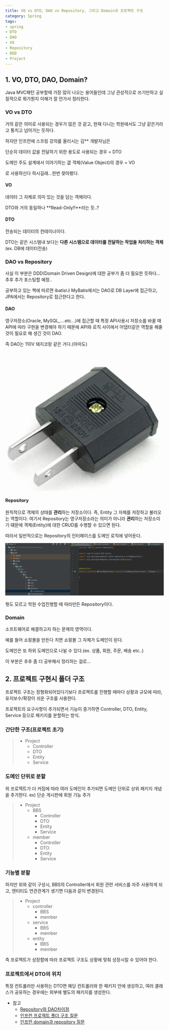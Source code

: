 ```yaml
---
title: VO vs DTO, DAO vs Repository, 그리고 Domain과 프로젝트 구조
category: Spring
tags:
- spring
- DTO
- DAO
- VO
- Repository
- DDD
- Project
---
```


## 1. VO, DTO, DAO, Domain?
Java MVC패턴 공부할때 가장 많이 나오는 용어들인데 그냥 관성적으로 쓰기만하고 실질적으로 뭐가뭔지 이해가 잘 안가서 정리한다.
###  VO vs DTO
거의 같은 의미로 사용되는 경우가 많은 것 같고, 현재 다니는 학원에서도 그냥 같은거라고 퉁치고 넘어가는 듯하다.

하지만 인프런에 스프링 강의를 올리시는 김** 개발자님은

단순히 데이터 값을 전달하기 위한 용도로 사용되는 경우 = DTO

도메인 주도 설계에서 이야기하는 갮 객체(Value Object)의 경우 = VO

로 사용하신다 하시길래...한번 찾아봤다.
#### VO
데이터 그 자체로 의미 있는 것을 담는 객체이다.

DTO와 거의 동일하나 **Read-Only!!**라는 듯..?
#### DTO
전송되는 데이터의 컨테이너이다.

DTO는 같은 시스템내 보다는 **다른 시스템으로 데이터를 전달하는 작업을 처리하는 객체**(ex. DB에 데이터전송)





###  DAO vs Repository
사실 이 부분은 DDD(Domain Driven Design)에 대한 공부가 좀 더 필요한 듯하다... 추후 추가 포스팅할 예정..

공부하고 있는 책에 따르면 ibatis나 MyBatis에서는 DAO로 DB Layer에 접근하고, JPA에서는 Repository로 접근한다고 한다.
#### DAO
영구저장소(Oracle, MySQL,....etc...)에 접근할 때 특정 API사용시 저장소를 바꿀 때 API에 따라 구현을 변경해야 하기 때문에 API와 로직 사이에서 어댑터같은 역할을 해줄 것이 필요로 해 생긴 것이 DAO.

즉 DAO는 110V 돼지코랑 같은 거다.(아마도)

![돼지코](/assets/images/4/pignose.PNG)

		
		
		
#### Repository
원칙적으로 객체의 상태를 **관리**하는 저장소이다. 즉, Entity 그 자체를 저장하고 불러오는 역할이다.
여기서 Repository는 영구저장소라는 의미가 아니라 **관리**하는 저장소이기 떄문에 객체(Entity)에 대한 CRUD를 수행할 수 있으면 된다.

따라서 일반적으로는 Repository의 인터페이스를 도메인 로직에 넣어둔다.

![돼지코](/assets/images/4/repository.PNG)

뭣도 모르고 학원 수업진행할 때 따라만든 Repository이다.


### Domain
소프트웨어로 해결하고자 하는 문제의 영역이다.

예를 들어 쇼핑몰을 만든다 치면 쇼핑몰 그 자체가 도메인이 된다.

도메인은 또 하위 도메인으로 나뉠 수 있다.(ex. 상품, 회원, 주문, 배송 etc..)

이 부분은 추후 좀 더 공부해서 정리하는 걸로...

## 2. 프로젝트 구현시 폴더 구조
프로젝트 구조는 정형화되어있다기보다 프로젝트를 진행할 때마다 상황과 규모에 따라, 유지보수/확장이 쉬운 구조를 사용한다.

프로젝트의 요구사항이 추가되면서 기능이 증가하면 Controller, DTO, Entity, Service 등으로 패키지를 분할하는 방식.

### 간단한 구조(프로젝트 초기)

> + Project
> 	+ Controller
> 	+ DTO
> 	+ Entity
> 	+ Service

### 도메인 단위로 분할
위 프로젝트가 더 커짐에 따라 여러 도메인이 추가되면 도메인 단위로 상위 패키지 개념을 추가한다.
ex) 단순 게시판에 회원 기능 추가

> + Project
> 	+ BBS
> 		+ Controller
> 		+ DTO
> 		+ Entity
> 		+ Service
> 	+ member
> 		+ Controller
> 		+ DTO
> 		+ Entity
> 		+ Service

### 기능별 분할
하지만 위와 같이 구성시, BBS의 Controller에서 회원 관련 서비스를 자주 사용하게 되고, 엔티티도 연관관계가 생기면 다음과 같이 변경된다.

> + Project
> 	+ controller
> 		+ BBS
> 		+ member
> 	+ service
> 		+ BBS
> 		+ member
> 	+ entity
> 		+ BBS
> 		+ member

즉 프로젝트가 성장함에 따라 프로젝트 구조도 상황에 맞춰 성장시킬 수 있어야 한다.


### 프로젝트에서 DTO의 위치
특정 컨트롤러만 사용하는 DTO면 해당 컨트롤러와 한 패키지 안에 생성하고, 여러 클래스가 공유하는 경우에는 외부에 별도의 패키지를 생성한다.














+ 참고
	+ [Repository와 DAO차이점](https://bperhaps.tistory.com/entry/Repository%EC%99%80-Dao%EC%9D%98-%EC%B0%A8%EC%9D%B4%EC%A0%90)
	+ [인프런 프로젝트 폴더 구조 질문](https://www.inflearn.com/questions/16046)
	+ [인프런 domain과 repository 질문](https://www.inflearn.com/questions/111159)
